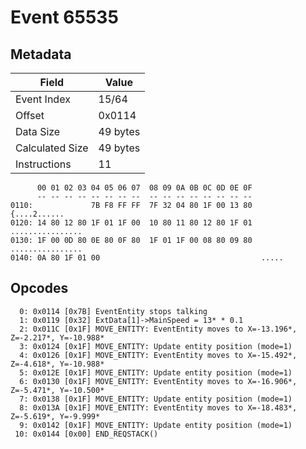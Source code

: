 # Event 65535

## Metadata

| Field           | Value    |
|-----------------|----------|
| Event Index     | 15/64    |
| Offset          | 0x0114   |
| Data Size       | 49 bytes |
| Calculated Size | 49 bytes |
| Instructions    | 11       |

```
      00 01 02 03 04 05 06 07  08 09 0A 0B 0C 0D 0E 0F
      -- -- -- -- -- -- -- --  -- -- -- -- -- -- -- --
0110:             7B F8 FF FF  7F 32 04 80 1F 00 13 80      {....2......
0120: 14 80 12 80 1F 01 1F 00  10 80 11 80 12 80 1F 01  ................
0130: 1F 00 0D 80 0E 80 0F 80  1F 01 1F 00 08 80 09 80  ................
0140: 0A 80 1F 01 00                                    .....           
```

## Opcodes

```
  0: 0x0114 [0x7B] EventEntity stops talking
  1: 0x0119 [0x32] ExtData[1]->MainSpeed = 13* * 0.1
  2: 0x011C [0x1F] MOVE_ENTITY: EventEntity moves to X=-13.196*, Z=-2.217*, Y=-10.988*
  3: 0x0124 [0x1F] MOVE_ENTITY: Update entity position (mode=1)
  4: 0x0126 [0x1F] MOVE_ENTITY: EventEntity moves to X=-15.492*, Z=-4.618*, Y=-10.988*
  5: 0x012E [0x1F] MOVE_ENTITY: Update entity position (mode=1)
  6: 0x0130 [0x1F] MOVE_ENTITY: EventEntity moves to X=-16.906*, Z=-5.471*, Y=-10.500*
  7: 0x0138 [0x1F] MOVE_ENTITY: Update entity position (mode=1)
  8: 0x013A [0x1F] MOVE_ENTITY: EventEntity moves to X=-18.483*, Z=-5.619*, Y=-9.999*
  9: 0x0142 [0x1F] MOVE_ENTITY: Update entity position (mode=1)
 10: 0x0144 [0x00] END_REQSTACK()
```
